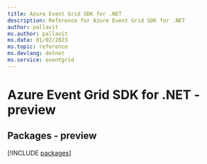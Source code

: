 ```yaml
---
title: Azure Event Grid SDK for .NET
description: Reference for Azure Event Grid SDK for .NET
author: pallavit
ms.author: pallavit
ms.data: 01/02/2023
ms.topic: reference
ms.devlang: dotnet
ms.service: eventgrid
---
```

# Azure Event Grid SDK for .NET - preview
## Packages - preview
[!INCLUDE [packages](event-grid-index.md)]